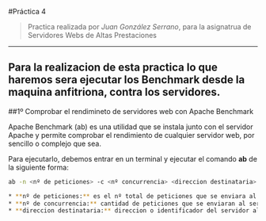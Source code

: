 #Práctica 4
>Practica realizada por *Juan González Serrano*, para la asignatrua de Servidores Webs de Altas Prestaciones

---
Para la realizacion de esta practica lo que haremos sera ejecutar los Benchmark desde la maquina anfitriona, contra los servidores.
---

##1º Comprobar el rendimineto de servidores web con Apache Benchmark

Apache Benchmark (ab) es una utilidad que se instala junto con el servidor Apache y permite comprobar el rendimiento de cualquier servidor web, por sencillo o complejo que sea.

Para ejecutarlo, debemos entrar en un terminal y ejecutar el comando **ab** de la siguiente forma:
```sh
ab -n <nº de peticiones> -c <nº concurrencia> <direccion destinataria>

* **nº de peticiones:** es el nº total de peticiones que se enviara al servicor destinatario
* **nº de concurrencia:** cantidad de peticiones que se enviaran al servidor destinatario, en cada solicitud
* **direccion destinataria:** direccion o identificador del servidor al que enviaremos las peticiones
```
